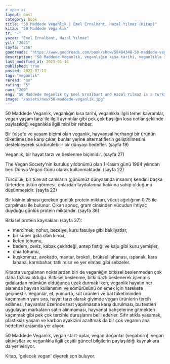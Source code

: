 ```yaml
---
# open ai
layout: post
category: book
title: "50 Maddede Veganlık | Emel Ernalbant, Hazal Yılmaz (Kitap)"
kitap: "50 Maddede Veganlık"
tr: "-"
yazar: "Emel Ernalbant, Hazal Yılmaz"
yil: "2021"
sayfa: "256"
goodreads: "https://www.goodreads.com/book/show/58484348-50-maddede-veganlik"
description: "50 Maddede Veganlık, veganlığın kısa tarihi, veganlıkla ilgili temel kavramlar, vegan yaşam tarzı ile ilgili ayrıntılar gibi pek çok başlığın kısa notlar şeklinde paylaşıldığı veganlıkla ilgili mini bir rehber."
last_modified_at: 2023-01-14
published: true
posted: 2022-07-11
tag: "veganlık"
reread: "no"
rating: "5"
num: "269"
eng: "50 Maddede Veganlık by Emel Ernalbant and Hazal Yılmaz is a Turkish book that explores veganism in 50 concise chapters, providing information, insights, and practical tips for adopting a vegan lifestyle. This book covers various aspects of veganism, including nutrition, animal welfare, environmental impact, and ethical considerations."
image: "/assets/new/50-maddede-veganlik.jpg"
---
```


50 Maddede Veganlık, veganlığın kısa tarihi, veganlıkla ilgili temel kavramlar, vegan yaşam tarzı ile ilgili ayrıntılar gibi pek çok başlığın kısa notlar şeklinde paylaşıldığı veganlıkla ilgili mini bir rehber.

Bir felsefe ve yaşam biçimi olan veganlık, hayvansal herhangi bir ürünün tüketilmesine karşı çıkar, bunlar yerine alternatiflerin geliştirilmesini destekleyerek sürdürülebilir bir dünyayı hedefler. (sayfa 19)

Veganlık, bir hayat tarzı ve beslenme biçimidir. (sayfa 27)

The Vegan Socıety'nin kuruluş yıldönümü olan 1 Kasım günü 1994 yılından beri Dünya Vegan Günü olarak kullanmaktadır. (sayfa 22)

Türcülük, bir türe ait canlıların (günümüz dünyasında insanın) kendini başka türlerden üstün görmesi, onlardan faydalanma hakkına sahip olduğunu düşünmesidir. (sayfa 23)

Bir kişinin alması gereken günlük protein miktarı, vücut ağırlığının 0.75 ile çarpılması ile bulunur. Çıkan sonuç, gram cinsinden vücudun ihtiyaç duyduğu günlük protein miktarıdır. (sayfa 36)

Bitkisel protein kaynakları (sayfa 37):

- mercimek, nohut, bezelye, kuru fasulye gibi bakliyatlar,
- bir süper gıda olan kinoa,
- keten tohumu,
- badem, ceviz, kabak çekirdeği, antep fıstığı ve kaju gibi kuru yemişler,
- chia tohumu,
- kuşkonmaz, avokado, mantar, brokoli, brüksel lahanası, ıspanak, kara lahana, karnıbahar, tatlı mısır ve yer elması gibi sebzeler.

Kitapta vurgulanan noktalardan biri de veganlığın bitkisel beslenmeden çok daha fazlası olduğu. Bitkisel beslenme, bitki bazlı beslenerek işlenmiş gıdalardan mümkün olduğunca uzak durmak iken, veganlık hayatın her alanında hayvan kullanımını ve sömürüsünü önlemek için harekete geçmektir. Veganlar, et, yumurta, süt ürünleri ve bal tüketiminden kaçınmanın yanı sıra, hayat tarzı olarak giyimde vegan ürünlerin tercih edilmesi, hayvanlar üzerinde test yapılmasına karşı durulması, bu testleri uygulayan markaların satın alınmaması, hayvanat bahçelerine gitmekten kaçınmak gibi pek çok tercihle duruşlarını belli ederler. Sıfır atıkla yaşamak, plastiksiz yaşam ve karbon ayakizini azaltmak da bir çok veganın ana hedefleri arasında yer alıyor.

50 Maddede Veganlık, vegan start-uplar, vegan doğanlar (vegaborn), vegan aktivistler ve veganlıkla ilgili çeşitli güncel bilgilerin paylaşıldığı kaynaklara da yer veriyor.

Kitap, 'gelecek vegan' diyerek son buluyor.
